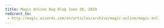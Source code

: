 ```yaml
---
title: Magic Online Bug Blog June 20, 2019
redirect_to:
 - http://magic.wizards.com/en/articles/archive/magic-online/magic-online-bug-blog-june-20-2019
---
```

